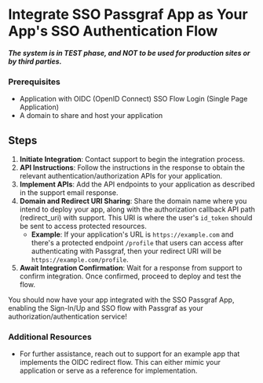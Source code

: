 # Integrate SSO Passgraf App as Your App's SSO Authentication Flow

***The system is in TEST phase, and NOT to be used for production sites or by third parties.***

### Prerequisites

- Application with OIDC (OpenID Connect) SSO Flow Login (Single Page Application)
- A domain to share and host your application

## Steps

1. **Initiate Integration**: Contact support to begin the integration process.
2. **API Instructions**: Follow the instructions in the response to obtain the relevant authentication/authorization APIs for your application.
3. **Implement APIs**: Add the API endpoints to your application as described in the support email response.
4. **Domain and Redirect URI Sharing**: Share the domain name where you intend to deploy your app, along with the authorization callback API path (redirect_uri) with support. This URI is where the user's `id_token` should be sent to access protected resources. 
   - **Example**: If your application's URL is `https://example.com` and there's a protected endpoint `/profile` that users can access after authenticating with Passgraf, then your redirect URI will be `https://example.com/profile`.
5. **Await Integration Confirmation**: Wait for a response from support to confirm integration. Once confirmed, proceed to deploy and test the flow.

You should now have your app integrated with the SSO Passgraf App, enabling the Sign-In/Up and SSO flow with Passgraf as your authorization/authentication service!

### Additional Resources

- For further assistance, reach out to support for an example app that implements the OIDC redirect flow. This can either mimic your application or serve as a reference for implementation.
